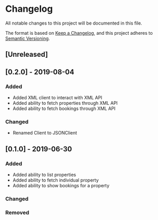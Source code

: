 # Changelog

All notable changes to this project will be documented in this file.

The format is based on [Keep a Changelog](https://keepachangelog.com/en/1.0.0/),
and this project adheres to [Semantic Versioning](https://semver.org/spec/v2.0.0.html).

## [Unreleased]

## [0.2.0] - 2019-08-04

### Added

- Added XML client to interact with XML API
- Added ability to fetch properties through XML API
- Added ability to fetch bookings through XML API

### Changed

- Renamed Client to JSONClient

## [0.1.0] - 2019-06-30

### Added

- Added ability to list properties
- Added ability to fetch individual property
- Added ability to show bookings for a property

### Changed

### Removed

